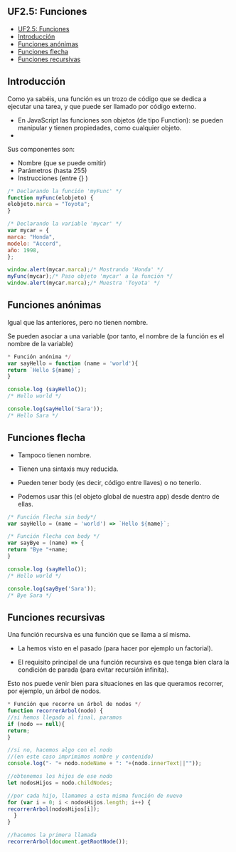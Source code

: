 ## UF2.5: Funciones

- [UF2.5: Funciones](#uf25-funciones)
- [Introducción](#introducción)
- [Funciones anónimas](#funciones-anónimas)
- [Funciones flecha](#funciones-flecha)
- [Funciones recursivas](#funciones-recursivas)

<!-- ## Introducción
## Funciones anónimas
## Funciones flecha
## Funciones recursivas -->

## Introducción
Como ya sabéis, una función es un trozo de código que se dedica a ejecutar una tarea, y que puede ser llamado por código externo.
- En JavaScript las funciones son objetos (de tipo Function): se pueden manipular y tienen propiedades, como cualquier objeto.
- 
Sus componentes son:
- Nombre (que se puede omitir)
- Parámetros (hasta 255)
- Instrucciones (entre {} )
```js
/* Declarando la función 'myFunc' */
function myFunc(elobjeto) {
elobjeto.marca = "Toyota";
}

/* Declarando la variable 'mycar' */
var mycar = {
marca: "Honda",
modelo: "Accord",
año: 1998,
};

window.alert(mycar.marca);/* Mostrando 'Honda' */
myFunc(mycar);/* Paso objeto 'mycar' a la función */
window.alert(mycar.marca);/* Muestra 'Toyota' */

```

## Funciones anónimas
Igual que las anteriores, pero no tienen nombre.

Se pueden asociar a una variable (por tanto, el nombre de la función es el nombre de la variable)
```js
* Función anónima */
var sayHello = function (name = 'world'){
return `Hello ${name}`;
}

console.log (sayHello());
/* Hello world */

console.log(sayHello('Sara'));
/* Hello Sara */

```

## Funciones flecha
- Tampoco tienen nombre.

- Tienen una sintaxis muy reducida.

- Pueden tener body (es decir, código entre llaves) o no tenerlo.

- Podemos usar this (el objeto global de nuestra app) desde dentro de ellas.
```js
/* Función flecha sin body*/
var sayHello = (name = 'world') => `Hello ${name}`;

/* Función flecha con body */
var sayBye = (name) => {
return "Bye "+name;
}

console.log (sayHello());
/* Hello world */

console.log(sayBye('Sara'));
/* Bye Sara */

```

## Funciones recursivas
Una función recursiva es una función que se llama a sí misma.

- La hemos visto en el pasado (para
hacer por ejemplo un factorial).

- El requisito principal de una función
recursiva es que tenga bien clara la
condición de parada (para evitar
recursión infinita).

Esto nos puede venir bien para
situaciones en las que queramos
recorrer, por ejemplo, un árbol de
nodos.

```js
* Función que recorre un árbol de nodos */
function recorrerArbol(nodo) {
//si hemos llegado al final, paramos
if (nodo == null){
return;
}

//si no, hacemos algo con el nodo
//(en este caso imprimimos nombre y contenido)
console.log("- "+ nodo.nodeName + ": "+(nodo.innerText||""));

//obtenemos los hijos de ese nodo
let nodosHijos = nodo.childNodes;

//por cada hijo, llamamos a esta misma función de nuevo
for (var i = 0; i < nodosHijos.length; i++) {
recorrerArbol(nodosHijos[i]);
  }
}

//hacemos la primera llamada
recorrerArbol(document.getRootNode());
```